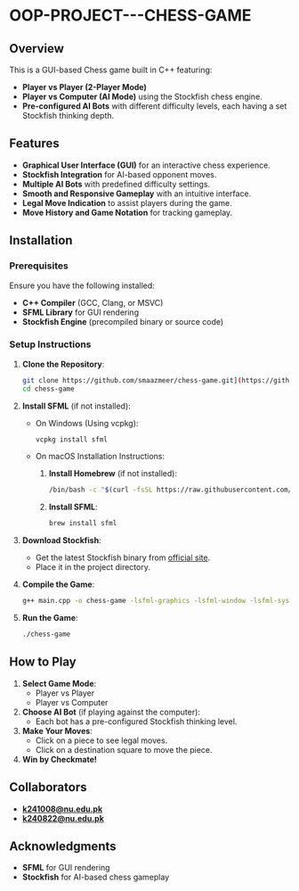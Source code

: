 # OOP-PROJECT---CHESS-GAME

## Overview
This is a GUI-based Chess game built in C++ featuring:
- **Player vs Player (2-Player Mode)**
- **Player vs Computer (AI Mode)** using the Stockfish chess engine.
- **Pre-configured AI Bots** with different difficulty levels, each having a set Stockfish thinking depth.

## Features
- **Graphical User Interface (GUI)** for an interactive chess experience.
- **Stockfish Integration** for AI-based opponent moves.
- **Multiple AI Bots** with predefined difficulty settings.
- **Smooth and Responsive Gameplay** with an intuitive interface.
- **Legal Move Indication** to assist players during the game.
- **Move History and Game Notation** for tracking gameplay.

## Installation
### Prerequisites
Ensure you have the following installed:
- **C++ Compiler** (GCC, Clang, or MSVC)
- **SFML Library** for GUI rendering
- **Stockfish Engine** (precompiled binary or source code)

### Setup Instructions
1. **Clone the Repository**:
   ```sh
   git clone https://github.com/smaazmeer/chess-game.git](https://github.com/smaazmeer/OOP-PROJECT---CHESS-GAME.git
   cd chess-game
   ```

2. **Install SFML** (if not installed):
   - On Windows (Using vcpkg):
     ```sh
     vcpkg install sfml
     ```

   - On macOS Installation Instructions:

      1. **Install Homebrew** (if not installed):  
         ```sh
         /bin/bash -c "$(curl -fsSL https://raw.githubusercontent.com/Homebrew/install/HEAD/install.sh)"
         ```
      
      2. **Install SFML**:  
         ```sh
         brew install sfml
         ```
         
3. **Download Stockfish**:
   - Get the latest Stockfish binary from [official site](https://stockfishchess.org/download/).
   - Place it in the project directory.

4. **Compile the Game**:
   ```sh
   g++ main.cpp -o chess-game -lsfml-graphics -lsfml-window -lsfml-system
   ```

5. **Run the Game**:
   ```sh
   ./chess-game
   ```

## How to Play
1. **Select Game Mode**:
   - Player vs Player
   - Player vs Computer
2. **Choose AI Bot** (if playing against the computer):
   - Each bot has a pre-configured Stockfish thinking level.
3. **Make Your Moves**:
   - Click on a piece to see legal moves.
   - Click on a destination square to move the piece.
4. **Win by Checkmate!**

## Collaborators
- **k241008@nu.edu.pk**
- **k240822@nu.edu.pk**

## Acknowledgments
- **SFML** for GUI rendering
- **Stockfish** for AI-based chess gameplay
